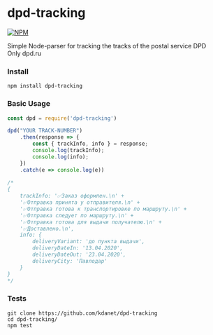 # dpd-tracking
[![NPM](https://nodei.co/npm/dpd-tracking.png?compact=true)](https://nodei.co/npm/dpd-tracking/)  
  
Simple Node-parser for tracking the tracks of the postal service DPD  
Only dpd.ru

### Install ###

```
npm install dpd-tracking
```   

### Basic Usage ###
```js
const dpd = require('dpd-tracking')

dpd("YOUR TRACK-NUMBER")
    .then(response => {
        const { trackInfo, info } = response;
        console.log(trackInfo); 
        console.log(info);
    })
    .catch(e => console.log(e))
    
/*
{
    trackInfo: '✅Заказ оформлен.\n' +
    '✅Отправка принята у отправителя.\n' +
    '✅Отправка готова к транспортировке по маршруту.\n' +
    '✅Отправка следует по маршруту.\n' +
    '✅Отправка готова для выдачи получателю.\n' +
    '✅Доставлено.\n',
    info: {
        deliveryVariant: 'до пункта выдачи',
        deliveryDateIn: '13.04.2020',
        deliveryDateOut: '23.04.2020',
        deliveryCity: 'Павлодар'
    }
}
*/
```

### Tests ###
```
git clone https://github.com/kdanet/dpd-tracking
cd dpd-tracking/
npm test
```
